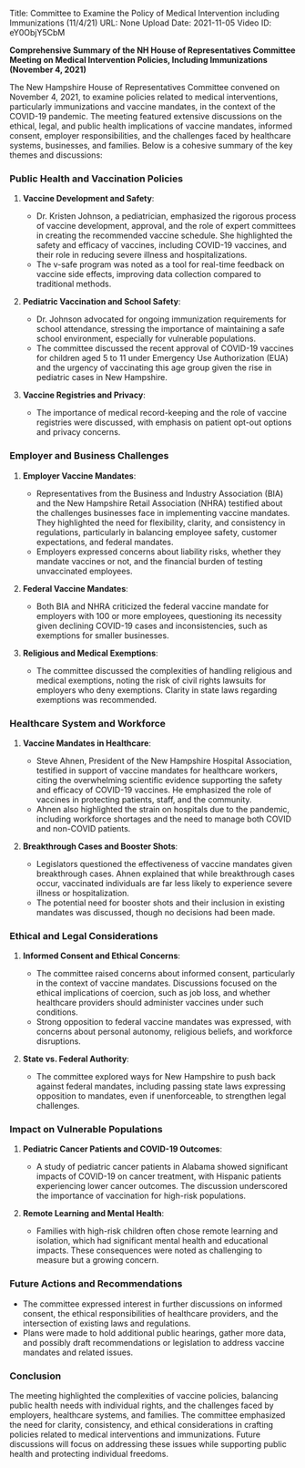 Title: Committee to Examine the Policy of Medical Intervention including Immunizations (11/4/21)
URL: None
Upload Date: 2021-11-05
Video ID: eY0ObjY5CbM

**Comprehensive Summary of the NH House of Representatives Committee Meeting on Medical Intervention Policies, Including Immunizations (November 4, 2021)**

The New Hampshire House of Representatives Committee convened on November 4, 2021, to examine policies related to medical interventions, particularly immunizations and vaccine mandates, in the context of the COVID-19 pandemic. The meeting featured extensive discussions on the ethical, legal, and public health implications of vaccine mandates, informed consent, employer responsibilities, and the challenges faced by healthcare systems, businesses, and families. Below is a cohesive summary of the key themes and discussions:

### **Public Health and Vaccination Policies**
1. **Vaccine Development and Safety**:  
   - Dr. Kristen Johnson, a pediatrician, emphasized the rigorous process of vaccine development, approval, and the role of expert committees in creating the recommended vaccine schedule. She highlighted the safety and efficacy of vaccines, including COVID-19 vaccines, and their role in reducing severe illness and hospitalizations.  
   - The v-safe program was noted as a tool for real-time feedback on vaccine side effects, improving data collection compared to traditional methods.

2. **Pediatric Vaccination and School Safety**:  
   - Dr. Johnson advocated for ongoing immunization requirements for school attendance, stressing the importance of maintaining a safe school environment, especially for vulnerable populations.  
   - The committee discussed the recent approval of COVID-19 vaccines for children aged 5 to 11 under Emergency Use Authorization (EUA) and the urgency of vaccinating this age group given the rise in pediatric cases in New Hampshire.

3. **Vaccine Registries and Privacy**:  
   - The importance of medical record-keeping and the role of vaccine registries were discussed, with emphasis on patient opt-out options and privacy concerns.

### **Employer and Business Challenges**
1. **Employer Vaccine Mandates**:  
   - Representatives from the Business and Industry Association (BIA) and the New Hampshire Retail Association (NHRA) testified about the challenges businesses face in implementing vaccine mandates. They highlighted the need for flexibility, clarity, and consistency in regulations, particularly in balancing employee safety, customer expectations, and federal mandates.  
   - Employers expressed concerns about liability risks, whether they mandate vaccines or not, and the financial burden of testing unvaccinated employees.

2. **Federal Vaccine Mandates**:  
   - Both BIA and NHRA criticized the federal vaccine mandate for employers with 100 or more employees, questioning its necessity given declining COVID-19 cases and inconsistencies, such as exemptions for smaller businesses.

3. **Religious and Medical Exemptions**:  
   - The committee discussed the complexities of handling religious and medical exemptions, noting the risk of civil rights lawsuits for employers who deny exemptions. Clarity in state laws regarding exemptions was recommended.

### **Healthcare System and Workforce**
1. **Vaccine Mandates in Healthcare**:  
   - Steve Ahnen, President of the New Hampshire Hospital Association, testified in support of vaccine mandates for healthcare workers, citing the overwhelming scientific evidence supporting the safety and efficacy of COVID-19 vaccines. He emphasized the role of vaccines in protecting patients, staff, and the community.  
   - Ahnen also highlighted the strain on hospitals due to the pandemic, including workforce shortages and the need to manage both COVID and non-COVID patients.

2. **Breakthrough Cases and Booster Shots**:  
   - Legislators questioned the effectiveness of vaccine mandates given breakthrough cases. Ahnen explained that while breakthrough cases occur, vaccinated individuals are far less likely to experience severe illness or hospitalization.  
   - The potential need for booster shots and their inclusion in existing mandates was discussed, though no decisions had been made.

### **Ethical and Legal Considerations**
1. **Informed Consent and Ethical Concerns**:  
   - The committee raised concerns about informed consent, particularly in the context of vaccine mandates. Discussions focused on the ethical implications of coercion, such as job loss, and whether healthcare providers should administer vaccines under such conditions.  
   - Strong opposition to federal vaccine mandates was expressed, with concerns about personal autonomy, religious beliefs, and workforce disruptions.

2. **State vs. Federal Authority**:  
   - The committee explored ways for New Hampshire to push back against federal mandates, including passing state laws expressing opposition to mandates, even if unenforceable, to strengthen legal challenges.

### **Impact on Vulnerable Populations**
1. **Pediatric Cancer Patients and COVID-19 Outcomes**:  
   - A study of pediatric cancer patients in Alabama showed significant impacts of COVID-19 on cancer treatment, with Hispanic patients experiencing lower cancer outcomes. The discussion underscored the importance of vaccination for high-risk populations.

2. **Remote Learning and Mental Health**:  
   - Families with high-risk children often chose remote learning and isolation, which had significant mental health and educational impacts. These consequences were noted as challenging to measure but a growing concern.

### **Future Actions and Recommendations**
- The committee expressed interest in further discussions on informed consent, the ethical responsibilities of healthcare providers, and the intersection of existing laws and regulations.  
- Plans were made to hold additional public hearings, gather more data, and possibly draft recommendations or legislation to address vaccine mandates and related issues.

### **Conclusion**
The meeting highlighted the complexities of vaccine policies, balancing public health needs with individual rights, and the challenges faced by employers, healthcare systems, and families. The committee emphasized the need for clarity, consistency, and ethical considerations in crafting policies related to medical interventions and immunizations. Future discussions will focus on addressing these issues while supporting public health and protecting individual freedoms.